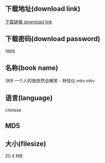 ## 下载地址(download link)
[下载链接 download link](https://voluble-croquembouche-d321dc.netlify.app/?s=369+%E4%B8%80%E4%B8%AA%E4%BA%BA%E7%9A%84%E6%88%91%E4%BE%9D%E7%84%B6%E4%BC%9A%E5%BE%AE%E7%AC%91+-+%E6%9E%97%E4%BD%B3%E4%BB%AA.mkv)

## 下载密码(download password)
1866

## 名称(book name)
369 一个人的我依然会微笑 - 林佳仪.mkv.mkv

## 语言(language)
chinese

## MD5


## 大小(filesize)
20.4 MB
